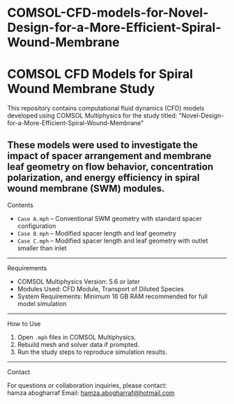 # COMSOL-CFD-models-for-Novel-Design-for-a-More-Efficient-Spiral-Wound-Membrane
# COMSOL CFD Models for Spiral Wound Membrane Study

This repository contains computational fluid dynamics (CFD) models developed using COMSOL Multiphysics for the study titled:
"Novel-Design-for-a-More-Efficient-Spiral-Wound-Membrane"

These models were used to investigate the impact of spacer arrangement and membrane leaf geometry on flow behavior, concentration polarization, and energy efficiency in spiral wound membrane (SWM) modules.
---
 Contents

- `Case A.mph` – Conventional SWM geometry with standard spacer configuration  
- `Case B.mph` – Modified spacer length and leaf geometry  
- `Case C.mph` – Modified spacer length and leaf geometry with outlet smaller than inlet   
---
 Requirements

- COMSOL Multiphysics Version: 5.6 or later  
- Modules Used: CFD Module, Transport of Diluted Species  
- System Requirements: Minimum 16 GB RAM recommended for full model simulation

---
 How to Use

1. Open `.mph` files in COMSOL Multiphysics.
2. Rebuild mesh and solver data if prompted.
3. Run the study steps to reproduce simulation results.

---

 Contact

For questions or collaboration inquiries, please contact:  
hamza abogharraf 
Email: hamza.abogharraf@hotmail.com  


